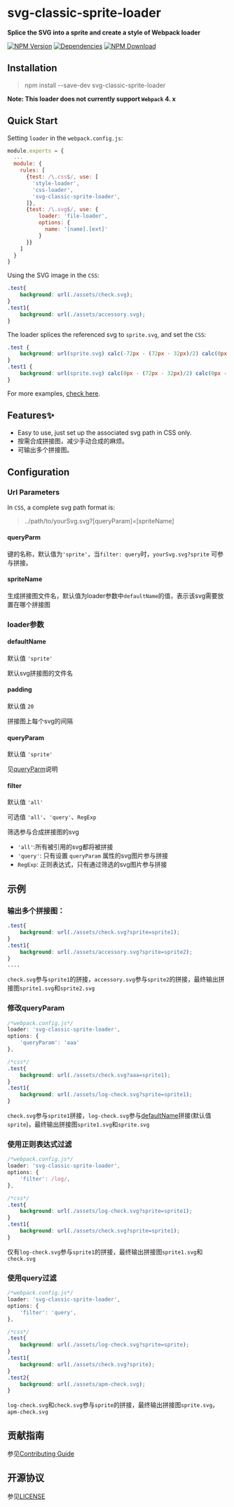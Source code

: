 # svg-classic-sprite-loader

**Splice the SVG into a sprite and create a style of Webpack loader**

[![NPM Version][npm-img]][npm-url]
[![Dependencies][david-img]][david-url]
[![NPM Download][download-img]][download-url]

[circleci-img]: https://img.shields.io/circleci/project/github/vusion/svg-classic-sprite-loader.svg?style=flat-square
[circleci-url]: https://circleci.com/gh/vusion/svg-classic-sprite-loader
[npm-img]: http://img.shields.io/npm/v/svg-classic-sprite-loader.svg?style=flat-square
[npm-url]: http://npmjs.org/package/svg-classic-sprite-loader
[david-img]: http://img.shields.io/david/vusion/svg-classic-sprite-loader.svg?style=flat-square
[david-url]: https://david-dm.org/vusion/svg-classic-sprite-loader
[download-img]: https://img.shields.io/npm/dm/svg-classic-sprite-loader.svg?style=flat-square
[download-url]: https://npmjs.org/package/svg-classic-sprite-loader


## Installation


> npm install --save-dev svg-classic-sprite-loader


**Note: This loader does not currently support `Webpack` 4. x**


## Quick Start
Setting `loader` in the `webpack.config.js`:

```js
module.exports = {
  ...
  module: {
    rules: [
      {test: /\.css$/, use: [
        'style-loader',
        'css-loader',
        'svg-classic-sprite-loader',
      ]},
      {test: /\.svg$/, use: {
          loader: 'file-loader',
          options: {
            name: '[name].[ext]'
          }
      }}
    ]
  }
}
```

Using the SVG image in the `CSS`:

```css
.test{
    background: url(./assets/check.svg);
}
.test1{
    background: url(./assets/accessory.svg);
}
```

The loader splices the referenced svg to `sprite.svg`, and set the `CSS`:

```css
.test {
    background: url(sprite.svg) calc(-72px - (72px - 32px)/2) calc(0px - (72px - 32px)/2) no-repeat;
}
.test1 {
    background: url(sprite.svg) calc(0px - (72px - 32px)/2) calc(0px - (72px - 32px)/2) no-repeat;
}
```

For more examples, [check here](#示例).

## Features:sparkles:
- Easy to use, just set up the associated svg path in CSS only.
- 按需合成拼接图，减少手动合成的麻烦。
- 可输出多个拼接图。


## Configuration

### Url Parameters
In `CSS`, a complete svg path format is:
> ../path/to/yourSvg.svg?[queryParam]=[spriteName]

#### queryParm

键的名称，默认值为`'sprite'`，当`filter: query`时，`yourSvg.svg?sprite` 可参与拼接。

#### spriteName

生成拼接图文件名，默认值为loader参数中`defaultName`的值，表示该svg需要放置在哪个拼接图


### loader参数
#### defaultName
默认值 `'sprite'`

默认svg拼接图的文件名

#### padding
默认值 `20`

拼接图上每个svg的间隔

#### queryParam
默认值 `'sprite'`

见[queryParm](#queryParm)说明

#### filter
默认值 `'all'`

可选值 `'all'`、`'query'`、`RegExp`

筛选参与合成拼接图的svg

 + `'all'`:所有被引用的svg都将被拼接
 + `'query'`: 只有设置 `queryParam` 属性的svg图片参与拼接
 + `RegExp`: 正则表达式，只有通过筛选的svg图片参与拼接

## 示例

### 输出多个拼接图：

```css
.test{
    background: url(./assets/check.svg?sprite=sprite1);
}
.test1{
    background: url(./assets/accessory.svg?sprite=sprite2);
}
....
```

`check.svg`参与`sprite1`的拼接，`accessory.svg`参与`sprite2`的拼接，最终输出拼接图`sprite1.svg`和`sprite2.svg`

### 修改queryParam


```js
/*webpack.config.js*/
loader: 'svg-classic-sprite-loader',
options: {
    'queryParam': 'aaa'
},
```

```css
/*css*/
.test{
    background: url(./assets/check.svg?aaa=sprite1);
}
.test1{
    background: url(./assets/log-check.svg?sprite=sprite1);
}
```

`check.svg`参与`sprite1`拼接，`log-check.svg`参与[defaultName](#defaultName)拼接(默认值`sprite`)，最终输出拼接图`sprite1.svg`和`sprite.svg`

### 使用正则表达式过滤


```js
/*webpack.config.js*/
loader: 'svg-classic-sprite-loader',
options: {
    'filter': /log/,
},
```

```css
/*css*/
.test{
    background: url(./assets/log-check.svg?sprite=sprite1);
}
.test1{
    background: url(./assets/check.svg?sprite=sprite1);
}
```

仅有`log-check.svg`参与`sprite1`的拼接，最终输出拼接图`sprite1.svg`和`check.svg`

### 使用query过滤

```js
/*webpack.config.js*/
loader: 'svg-classic-sprite-loader',
options: {
    'filter': 'query',
},
```

```css
/*css*/
.test{
    background: url(./assets/log-check.svg?sprite=sprite);
}
.test1{
    background: url(./assets/check.svg?sprite);
}
.test2{
    background: url(./assets/apm-check.svg);
}
```

`log-check.svg`和`check.svg`参与`sprite`的拼接，最终输出拼接图`sprite.svg`，`apm-check.svg`

## 贡献指南

参见[Contributing Guide](https://github.com/vusion/DOCUMENTATION/issues/4)

## 开源协议

参见[LICENSE](LICENSE)

